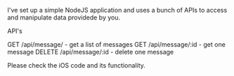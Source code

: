I've set up a simple NodeJS application and uses a bunch of APIs to access and manipulate data providede by you.

API's

GET /api/message/ - get a list of messages
GET /api/message/:id - get one message
DELETE /api/message/:id - delete one message

Please check the iOS code and its functionality.
